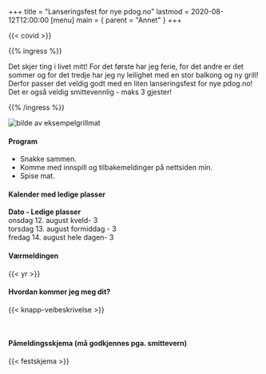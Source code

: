 +++
title = "Lanseringsfest for nye pdog.no"
lastmod = 2020-08-12T12:00:00
[menu]
main = { parent = "Annet" }
+++

{{< covid >}}

{{% ingress %}}

Det skjer ting i livet mitt! For det første har jeg ferie, for det andre er det sommer og for det
tredje har jeg ny leilighet med en stor balkong og ny grill! Derfor passer det veldig godt med en
liten lanseringsfest for nye pdog.no! Det er også veldig smittevennlig - maks 3 gjester!

{{% /ingress %}}

![bilde av eksempelgrillmat](../../grillmat.jpeg "Eksempel på grillmat")

#### Program

- Snakke sammen.
- Komme med innspill og tilbakemeldinger på nettsiden min.
- Spise mat.

#### Kalender med ledige plasser

**Dato - Ledige plasser**  
onsdag 12. august kveld- 3  
torsdag 13. august formiddag - 3  
fredag 14. august hele dagen- 3

#### Værmeldingen

{{< yr >}}

#### Hvordan kommer jeg meg dit?

{{< knapp-veibeskrivelse >}}

&nbsp;

#### Påmeldingsskjema (må godkjennes pga. smittevern)

{{< festskjema >}}
